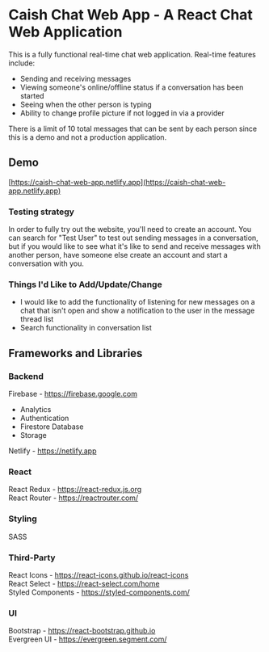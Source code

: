 # Caish Chat Web App - A React Chat Web Application
This is a fully functional real-time chat web application. Real-time features include:
- Sending and receiving messages
- Viewing someone's online/offline status if a conversation has been started
- Seeing when the other person is typing
- Ability to change profile picture if not logged in via a provider

There is a limit of 10 total messages that can be sent by each person since this is a demo and not a production application.

## Demo
[https://caish-chat-web-app.netlify.app](https://caish-chat-web-app.netlify.app)

### Testing strategy
In order to fully try out the website, you'll need to create an account. You can search for "Test User" to test out sending messages in a conversation, but if you would like to see what it's like to send and receive messages with another person, have someone else create an account and start a conversation with you.

### Things I'd Like to Add/Update/Change
- I would like to add the functionality of listening for new messages on a chat that isn't open and show a notification to the user in the message thread list
- Search functionality in conversation list

## Frameworks and Libraries
### Backend
Firebase - https://firebase.google.com
- Analytics
- Authentication
- Firestore Database
- Storage

Netlify - https://netlify.app<br/>

### React
React Redux - https://react-redux.js.org<br/>
React Router - https://reactrouter.com/

### Styling
SASS

### Third-Party
React Icons - https://react-icons.github.io/react-icons<br/>
React Select - https://react-select.com/home<br/>
Styled Components - https://styled-components.com/

### UI
Bootstrap - https://react-bootstrap.github.io<br/>
Evergreen UI - https://evergreen.segment.com/
